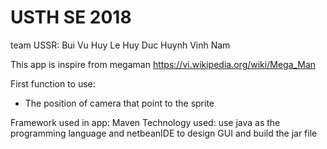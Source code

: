 # USTH SE 2018 
team USSR: 
    Bui Vu Huy
    Le Huy Duc
    Huynh Vinh Nam

This app is inspire from megaman https://vi.wikipedia.org/wiki/Mega_Man 

First function to use: 
   - The position of camera that point to the sprite

Framework used in app: Maven
Technology used: use java as the programming language and netbeanIDE to 
design GUI and build the jar file



